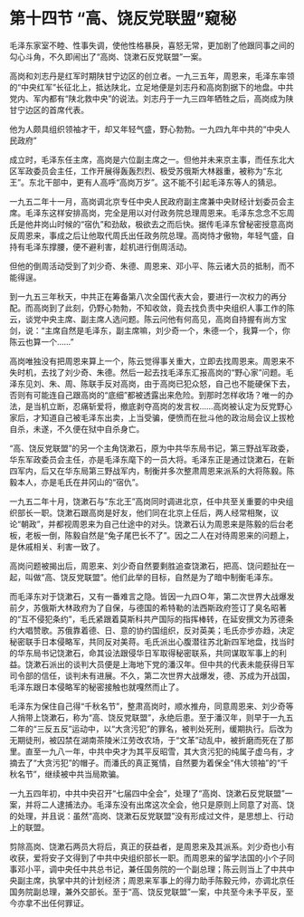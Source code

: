 # 第十四节 “高、饶反党联盟”窥秘

毛泽东家室不睦、性事失调，使他性格暴戾，喜怒无常，更加剧了他跟同事之间的勾心斗角，不久即闹出了“高岗、饶漱石反党联盟”一案。

高岗和刘志丹是红军时期陕甘宁边区的创立者。一九三五年，周恩来，毛泽东率领的“中央红军”长征北上，抵达陕北，立足地便是刘志丹和高岗割据下的地盘。中共党内、军内都有“陕北救中央”的说法。刘志丹于一九三四年牺牲之后，高岗成为陕甘宁边区的首席代表。

他为人颇具组织领袖才干，却又年轻气盛，野心勃勃。一九四九年中共的“中央人民政府”

成立时，毛泽东任主席，高岗是六位副主席之一。但他并未来京主事，而任东北大区军政委员会主任，工作开展得轰轰烈烈、极受苏俄斯大林器重，被称为“东北王”。东北干部中，更有人高呼“高岗万岁”。这不能不引起毛泽东等人的猜忌。

一九五二年十一月，高岗调北京专任中央人民政府副主席兼中央财经计划委员会主席。毛泽东这样安排高岗，完全是用以对付政务院总理周恩来。毛泽东念念不忘周氏是他井岗山时候的“宿仇”和劲敌，极欲去之而后快。据传毛泽东曾秘密授意高岗反周恩来，事成之后让他取代周氏出任政务院总理。高岗恃才傲物，年轻气盛，自持有毛泽东撑腰，便不避利害，趁机进行倒周活动。

但他的倒周活动受到了刘少奇、朱德、周恩来、邓小平、陈云诸大员的抵制，而不能得逞。

到一九五三年秋天，中共正在筹备第八次全国代表大会，要进行一次权力的再分配。而高岗到了此刻，仍野心勃勃，不知收敛，竟去找负责中央组织人事工作的陈云，谈党中央主席、副主席人选问题。陈云问他有何高见，高岗自持握有尚方宝剑，说：“主席自然是毛泽东，副主席嘛，刘少奇一个，朱德一个，我算一个，你陈云也算一个……”

高岗唯独没有把周恩来算上一个，陈云觉得事关重大，立即去找周恩来。周恩来不失时机，去找了刘少奇、朱德。然后一起去找毛泽东汇报高岗的“野心家”问题。毛泽东见刘、朱、周、陈联手反对高岗，由于高岗已犯众怒，自己也不能硬保下去，否则有可能连自己跟高岗的“底细”都被透露出来危险。到那时怎样收场？唯一的办法，是当机立断，忍痛斩爱将，撤底剥夺高岗的发言权……高岗被认定为反党野心家后，才知道自己被毛泽东出卖，上当受骗，便愤而在批斗他的政治局会议上拔枪自杀，未遂，不久便在狱中自杀身亡。

“高、饶反党联盟”的另一个主角饶漱石，原为中共华东局书记，第三野战军政委，华东军政委员会主任，亦是毛泽东麾下的一员大将。毛泽东正是通过饶漱石，在新四军内，后又在华东局第三野战军内，制衡并多次整肃周恩来派系的大将陈毅。陈毅本人，亦是毛氏在井冈山的“宿仇”。

一九五二年十月，饶漱石与“东北王”高岗同时调进北京，任中共至关重要的中央组织部长一职。饶漱石跟高岗是好友，他们同在北京上任后，两人经常相聚，议论“朝政”，并都视周恩来为自己仕途中的对头。饶漱石认为周恩来是陈毅的后台老板，老板一倒，陈毅自然是“兔子尾巴长不了”。因之二人在对待周恩来的问题上，是休戚相关、利害一致了。

高岗问题被揭出后，周恩来、刘少奇自然要剩胜追查饶漱石，把高、饶问题扯在一起，叫做“高、饶反党联盟”。他们此举的目标，自然是为了暗中制衡毛泽东。

而毛泽东对于饶漱石，又有一番难言之隐。皆因一九四Ｏ年，第二次世界大战爆发前夕，苏俄斯大林政府为了自保，与德国的希特勒的法西斯政府签订了臭名昭著的“互不侵犯条约”，毛氏紧跟着莫斯科共产国际的指挥棒转，在延安撰文为苏德条约大唱赞歌。苏俄靠着德、日、意的协约国组织，反对英美；毛氏亦步亦趋，决定秘密联手日本侵略军，共同反对美蒋。毛氏派出心腹潜往苏北新四军地盘，找当时的华东局书记饶漱石，命其设法跟侵华日军取得秘密联系，共同谋取军事上的利益。饶漱石派出的谈判大员便是上海地下党的潘汉年。但中共的代表未能获得日军司令部的信任，谈判未有进展。不久，第二次世界大战爆发，德、苏成为开战国，毛泽东跟日本侵略军的秘密接触也就嘎然而止了。

毛泽东为保住自己得“千秋名节”，整肃高岗时，顺水推舟，同意周恩来、刘少奇等人捎带上饶漱石，称为“高、饶反党联盟”，永绝后患。至于潘汉年，则早于一九五二年的“三反五反”运动中，以“大贪污犯”的罪名，被判处死刑，缓期执行。后改为无期徒刑，被囚禁在湖南茶陵米江劳改农场，于“文革”动乱中，被折磨而死在了那里。直至一九八一年，中共中央才为其平反昭雪，其大贪污犯的纯属子虚乌有，才摘去了“大贪污犯”的帽子。而潘氏的真正冤情，自然要为着保全“伟大领袖”的“千秋名节”，继续被中共当局欺骗。

一九五四年初，中共中央召开“七届四中全会”，处理了“高岗、饶漱石反党联盟”一案，并将二人逮捕法办。毛泽东没有出席这次全会，他只是原则上同意了对高、饶的处理，并且说：虽然“高岗、饶漱石反党联盟”没有形成过文件，是思想上、行动上的联盟。

剪除高岗、饶漱石两员大将后，真正的获益者，是周恩来及其派系。刘少奇也小有收获，爱将安子文得到了中共中央组织部长一职。而周恩来的留学法国的小个子同事邓小平，调中央任中共总书记，兼任国务院的一个副总理；陈云则当上了中共中央副主席，执掌中共的计划经济；周恩来军事上的得力助手陈毅元帅，亦调北京任国务院副总理，兼外交部长。至于“高、饶反党联盟”一案，中共至今未予平反，至今亦拿不出任何罪证。
